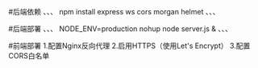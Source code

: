 #后端依赖
、、、
npm install express ws cors morgan helmet
、、、

#后端部署
、、、
NODE_ENV=production nohup node server.js &
、、、

#前端部署
1.配置Nginx反向代理
2.启用HTTPS（使用Let's Encrypt）
3.配置CORS白名单

